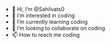 - 👋 Hi, I’m @Sahilvats0
- 👀 I’m interested in coding
- 🌱 I’m currently learning coding
- 💞️ I’m looking to collaborate on coding
- 📫 How to reach me coding
  

<!---
Sahilvats0/Sahilvats0 is a ✨ special ✨ repository because its `README.md` (this file) appears on your GitHub profile.
You can click the Preview link to take a look at your changes.
--->
